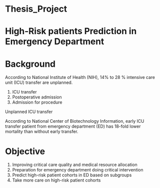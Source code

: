 # Thesis_Project 

# High-Risk patients Prediction in Emergency Department

# Background

According to National Institute of Health (NIH), 14% to 28 %  intensive care unit (ICU) transfer are unplanned. 

1. ICU transfer
2. Postoperative admission
3. Admission for procedure


Unplanned ICU transfer

According to National Center of Biotechnology Information, early ICU transfer patient from emergency department (ED) has 18-fold lower mortality than without early transfer.



# Objective
1. Improving critical care quality and medical resource allocation
2. Preparation for emergency department doing critical intervention
3. Predict high-risk patient cohorts in ED based on subgroups 
4. Take more care on high-risk patient cohorts



